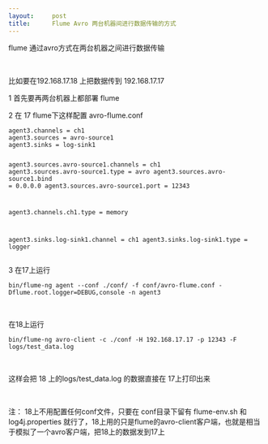 ```yaml
---
layout:     post
title:      Flume Avro 两台机器间进行数据传输的方式
---
```

<div id="article_content" class="article_content clearfix csdn-tracking-statistics" data-pid="blog" data-mod="popu_307" data-dsm="post">
								            <link rel="stylesheet" href="https://csdnimg.cn/release/phoenix/template/css/ck_htmledit_views-f76675cdea.css">
						<div class="htmledit_views" id="content_views">
                
<p>flume 通过avro方式在两台机器之间进行数据传输</p>
<p><br></p>
<p>比如要在192.168.17.18 上把数据传到 192.168.17.17</p>
<p>1 首先要再两台机器上都部署 flume</p>
<p>2 在 17 flume下这样配置 avro-flume.conf</p>
<p></p><pre><code class="language-python">agent3.channels = ch1
agent3.sources = avro-source1
agent3.sinks = log-sink1

agent3.sources.avro-source1.channels = ch1
agent3.sources.avro-source1.type = avro
agent3.sources.avro-source1.bind = 0.0.0.0
agent3.sources.avro-source1.port = 12343

agent3.channels.ch1.type = memory

agent3.sinks.log-sink1.channel = ch1
agent3.sinks.log-sink1.type = logger</code></pre>
<p>3 在17上运行</p>
<pre><code class="language-python">bin/flume-ng agent --conf ./conf/ -f conf/avro-flume.conf -Dflume.root.logger=DEBUG,console -n agent3</code></pre>
<p><br></p>
<p>在18上运行</p>
<pre><code class="language-python">bin/flume-ng avro-client -c ./conf -H 192.168.17.17 -p 12343 -F logs/test_data.log</code></pre>
<p><br></p>
<p>这样会把 18 上的logs/test_data.log 的数据直接在 17上打印出来</p>
<p><br></p>
<p>注： 18上不用配置任何conf文件，只要在 conf目录下留有 flume-env.sh 和 log4j.properties 就行了，18上用的只是flume的avro-client客户端，也就是相当于模拟了一个avro客户端，把18上的数据发到17上</p>
<p><br></p>
<p><br></p>
<div>﻿﻿</div>
            </div>
                </div>
